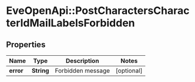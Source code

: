 # EveOpenApi::PostCharactersCharacterIdMailLabelsForbidden

## Properties
Name | Type | Description | Notes
------------ | ------------- | ------------- | -------------
**error** | **String** | Forbidden message | [optional] 


